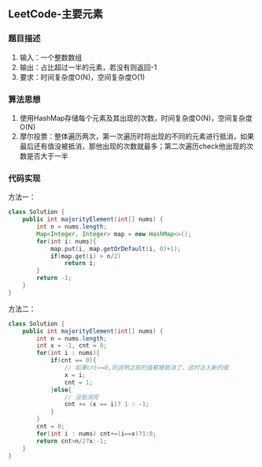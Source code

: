 ## LeetCode-主要元素

### 题目描述

1. 输入：一个整数数组
2. 输出：占比超过一半的元素，若没有则返回-1
3. 要求：时间复杂度O(N)，空间复杂度O(1)

### 算法思想

1. 使用HashMap存储每个元素及其出现的次数，时间复杂度O(N)，空间复杂度O(N)
2. 摩尔投票：整体遍历两次，第一次遍历时将出现的不同的元素进行抵消，如果最后还有值没被抵消，那他出现的次数就最多；第二次遍历check他出现的次数是否大于一半



### 代码实现

方法一：

```java
class Solution {
    public int majorityElement(int[] nums) {
        int n = nums.length;
        Map<Integer, Integer> map = new HashMap<>();
        for(int i: nums){
            map.put(i, map.getOrDefault(i, 0)+1);
            if(map.get(i) > n/2)
                return i;
        }
        return -1;
    }
}
```

方法二：

```java
class Solution {
    public int majorityElement(int[] nums) {
        int n = nums.length;
        int x = -1, cnt = 0;
        for(int i : nums){
            if(cnt == 0){
                // 如果cnt==0,则说明之前的值都被抵消了，这时注入新的值
                x = i;
                cnt = 1;
            }else{
                // 没抵消完
                cnt += (x == i)? 1 : -1;
            }
        }
        cnt = 0;
        for(int i : nums) cnt+=(i==x)?1:0;
        return cnt>n/2?x:-1;
    }
}
```



